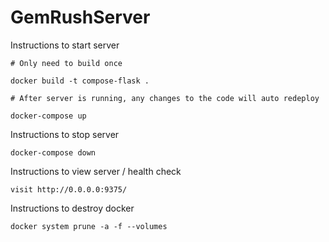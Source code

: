 # GemRushServer

Instructions to start server

```
# Only need to build once

docker build -t compose-flask .

# After server is running, any changes to the code will auto redeploy

docker-compose up
```

Instructions to stop server

```
docker-compose down
```

Instructions to view server / health check

```
visit http://0.0.0.0:9375/
```

Instructions to destroy docker
```
docker system prune -a -f --volumes
```